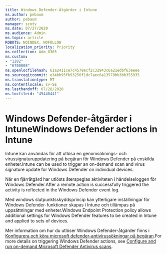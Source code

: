 ```yaml
---
title: Windows Defender-åtgärder i Intune
ms.author: pebaum
author: pebaum
manager: scotv
ms.date: 07/27/2020
ms.audience: Admin
ms.topic: article
ROBOTS: NOINDEX, NOFOLLOW
localization_priority: Priority
ms.collection: Adm_O365
ms.custom:
- "1282"
- "6700008"
ms.openlocfilehash: 61a2411ce7c4578ecf2c32943c6a21edbf63eeee
ms.sourcegitcommit: e34bb95fb93250f1dc7aec6a13578bb3bb355935
ms.translationtype: MT
ms.contentlocale: sv-SE
ms.lasthandoff: 07/28/2020
ms.locfileid: "45440441"
---
```

# <a name="windows-defender-actions-in-intune"></a><span data-ttu-id="79e97-102">Windows Defender-åtgärder i Intune</span><span class="sxs-lookup"><span data-stu-id="79e97-102">Windows Defender actions in Intune</span></span>

<span data-ttu-id="79e97-103">Intune kan användas för att utlösa en genomsöknings- och virussignaturuppdatering på begäran för Windows Defender på enskilda enheter.</span><span class="sxs-lookup"><span data-stu-id="79e97-103">Intune can be used to trigger an on-demand scan and virus signature update for Windows Defender on individual devices.</span></span>

<span data-ttu-id="79e97-104">När en fjärråtgärd har utlösts återspeglas aktiviteten i händelseloggen för Windows Defender.</span><span class="sxs-lookup"><span data-stu-id="79e97-104">After a remote action is successfully triggered the activity is reflected in the Windows Defender event log.</span></span>

<span data-ttu-id="79e97-105">Med windows slutpunktsskyddsprincip kan ytterligare inställningar för Windows Defender-funktioner skapas i Intune och tillämpas på uppsättningar med enheter.</span><span class="sxs-lookup"><span data-stu-id="79e97-105">Windows Endpoint Protection policy allows additional settings for Windows Defender features to be created in Intune and applied to sets of devices.</span></span>

<span data-ttu-id="79e97-106">Mer information om hur du utlöser Windows Defender-åtgärder finns i [Konfigurera och köra microsoft defender-antivirussökningar på begäran](https://docs.microsoft.com/windows/security/threat-protection/windows-defender-antivirus/run-scan-windows-defender-antivirus).</span><span class="sxs-lookup"><span data-stu-id="79e97-106">For more details on triggering Windows Defender actions, see [Configure and run on-demand Microsoft Defender Antivirus scans](https://docs.microsoft.com/windows/security/threat-protection/windows-defender-antivirus/run-scan-windows-defender-antivirus).</span></span>